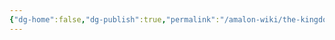 ```yaml
---
{"dg-home":false,"dg-publish":true,"permalink":"/amalon-wiki/the-kingdoms/gilded-juval/6-politics/","dgPassFrontmatter":true,"noteIcon":""}
---
```


